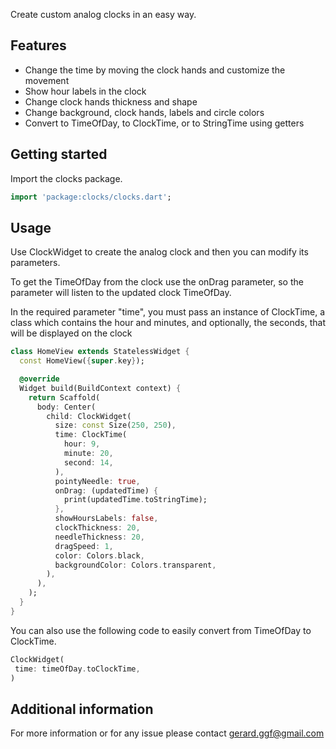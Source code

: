 
Create custom analog clocks in an easy way.

## Features

- Change the time by moving the clock hands and customize the movement
- Show hour labels in the clock
- Change clock hands thickness and shape
- Change background, clock hands, labels and circle colors
- Convert to TimeOfDay, to ClockTime, or to StringTime using getters


## Getting started

Import the clocks package.

```dart
import 'package:clocks/clocks.dart';
```


## Usage

Use ClockWidget to create the analog clock and then you can modify its parameters.

To get the TimeOfDay from the clock use the onDrag parameter, so the parameter will listen to the updated clock TimeOfDay.

In the required parameter "time", you must pass an instance of ClockTime, a class which contains the hour and minutes, and optionally, the seconds, that will be displayed on the clock

```dart
class HomeView extends StatelessWidget {
  const HomeView({super.key});

  @override
  Widget build(BuildContext context) {
    return Scaffold(
      body: Center(
        child: ClockWidget(
          size: const Size(250, 250),
          time: ClockTime(
            hour: 9,
            minute: 20,
            second: 14,
          ),
          pointyNeedle: true,
          onDrag: (updatedTime) {
            print(updatedTime.toStringTime);
          },
          showHoursLabels: false,
          clockThickness: 20,
          needleThickness: 20,
          dragSpeed: 1,
          color: Colors.black,
          backgroundColor: Colors.transparent,
        ),
      ),
    );
  }
}
```

You can also use the following code to easily convert from TimeOfDay to ClockTime.

```dart
ClockWidget(
 time: timeOfDay.toClockTime,
)
``````


## Additional information

For more information or for any issue please contact gerard.ggf@gmail.com
